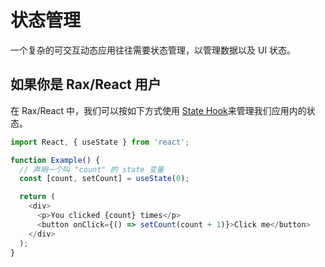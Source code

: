 # 状态管理

一个复杂的可交互动态应用往往需要状态管理，以管理数据以及 UI 状态。

## 如果你是 Rax/React 用户

在 Rax/React 中，我们可以按如下方式使用 [State Hook](https://zh-hans.reactjs.org/docs/hooks-state.html)来管理我们应用内的状态。

```js
import React, { useState } from 'react';

function Example() {
  // 声明一个叫 "count" 的 state 变量
  const [count, setCount] = useState(0);

  return (
    <div>
      <p>You clicked {count} times</p>
      <button onClick={() => setCount(count + 1)}>Click me</button>
    </div>
  );
}
```

